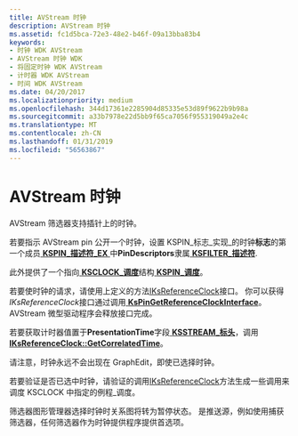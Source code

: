 ```yaml
---
title: AVStream 时钟
description: AVStream 时钟
ms.assetid: fc1d5bca-72e3-48e2-b46f-09a13bba83b4
keywords:
- 时钟 WDK AVStream
- AVStream 时钟 WDK
- 将固定时钟 WDK AVStream
- 计时器 WDK AVStream
- 时间 WDK AVStream
ms.date: 04/20/2017
ms.localizationpriority: medium
ms.openlocfilehash: 344d17361e2285904d85335e53d89f9622b9b98a
ms.sourcegitcommit: a33b7978e22d5bb9f65ca7056f955319049a2e4c
ms.translationtype: MT
ms.contentlocale: zh-CN
ms.lasthandoff: 01/31/2019
ms.locfileid: "56563867"
---
```

# <a name="avstream-clocks"></a>AVStream 时钟





AVStream 筛选器支持插针上的时钟。

若要指示 AVStream pin 公开一个时钟，设置 KSPIN\_标志\_实现\_的时钟**标志**的第一个成员[ **KSPIN\_描述符\_EX** ](https://msdn.microsoft.com/library/windows/hardware/ff563534)中**PinDescriptors**隶属[ **KSFILTER\_描述符**](https://msdn.microsoft.com/library/windows/hardware/ff562553).

此外提供了一个指向[ **KSCLOCK\_调度**](https://msdn.microsoft.com/library/windows/hardware/ff561017)结构[ **KSPIN\_调度**](https://msdn.microsoft.com/library/windows/hardware/ff563535)。

若要使时钟的请求，请使用上定义的方法[IKsReferenceClock](https://msdn.microsoft.com/library/windows/hardware/ff560725)接口。 你可以获得*IKsReferenceClock*接口通过调用[ **KsPinGetReferenceClockInterface**](https://msdn.microsoft.com/library/windows/hardware/ff563517)。 AVStream 微型驱动程序会释放接口完成。

若要获取计时器值置于**PresentationTime**字段[ **KSSTREAM\_标头**](https://msdn.microsoft.com/library/windows/hardware/ff567138)，调用[ **IKsReferenceClock::GetCorrelatedTime**](https://msdn.microsoft.com/library/windows/hardware/ff560728)。

请注意，时钟永远不会出现在 GraphEdit，即使已选择时钟。

若要验证是否已选中时钟，请验证的调用[IKsReferenceClock](https://msdn.microsoft.com/library/windows/hardware/ff560725)方法生成一些调用来调度 KSCLOCK 中指定的例程\_调度。

筛选器图形管理器选择时钟时关系图将转为暂停状态。 是推送源，例如使用捕获筛选器，任何筛选器作为时钟提供程序提供首选项。

 

 




